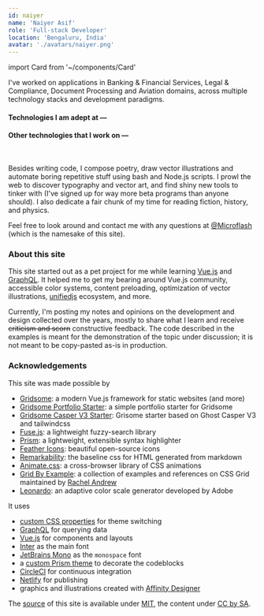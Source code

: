 ```yaml
---
id: naiyer
name: 'Naiyer Asif'
role: 'Full-stack Developer'
location: 'Bengaluru, India'
avatar: './avatars/naiyer.png'
---
```


import Card from '~/components/Card'

I've worked on applications in Banking &amp; Financial Services, Legal &amp; Compliance, Document Processing and Aviation domains, across multiple technology stacks and development paradigms.

#### Technologies I am adept at &mdash;


<div class="grid-rg">
  <card metadata="Platform" icon="java" title="Java" description="The most popular programming platform for building enterprise applications" />
  <card metadata="Framework" icon="spring" title="Spring" description="Lightweight open-source Java framework for building large-scale applications" />
  <card metadata="Platform" icon="nodejs" title="Node.js" description="An open-source, cross-platform runtime to run JavaScript code on server" />
  <card metadata="Database" icon="oracle" title="Oracle" description="A proprietary multi-model database management system" />
</div>


#### Other technologies that I work on &mdash;


<div class="grid-rg">
  <card metadata="Framework" icon="angular" title="Angular" description="An open-source TypeScript-based framework to create single-page applications" />
  <card metadata="Framework" icon="vuejs" title="Vue.js" description="A progressive JavaScript framework for building user interfaces" />
  <card metadata="Platform" icon="docker" title="Docker" description="Enterprise container platform to build, share and deploy applications anywhere" />
  <card metadata="Database" icon="postgres" title="Postgres" description="A powerful, open source object-relational database system" />
  <card metadata="Database" icon="mongodb" title="MongoDB" description="A general purpose, cross-platform, document-based, distributed NoSQL database" />
  <card metadata="Automation" icon="jenkins" title="Jenkins" description="An open-source automation server to build, deploy and automate projects" />
</div>
<br>


Besides writing code, I compose poetry, draw vector illustrations and automate boring repetitive stuff using bash and Node.js scripts. I prowl the web to discover typography and vector art, and find shiny new tools to tinker with (I've signed up for way more beta programs than anyone should). I also dedicate a fair chunk of my time for reading fiction, history, and physics.

Feel free to look around and contact me with any questions at [@Microflash](https://www.twitter.com/Microflash) (which is the namesake of this site).

### About this site

This site started out as a pet project for me while learning [Vue.js](https://vuejs.org/) and [GraphQL](https://graphql.org/). It helped me to get my bearing around Vue.js community, accessible color systems, content preloading, optimization of vector illustrations, [unifiedjs](https://unifiedjs.com/) ecosystem, and more.

Currently, I'm posting my notes and opinions on the development and design collected over the years, mostly to share what I learn and receive ~~criticism and scorn~~ constructive feedback. The code described in the examples is meant for the demonstration of the topic under discussion; it is not meant to be copy-pasted as-is in production.

### Acknowledgements

This site was made possible by

- [Gridsome](https://gridsome.org/): a modern Vue.js framework for static websites (and more)
- [Gridsome Portfolio Starter](https://github.com/drehimself/gridsome-portfolio-starter): a simple portfolio starter for Gridsome
- [Gridsome Casper V3 Starter](https://github.com/noxify/gridsome-starter-casper-v3): Grisome starter based on Ghost Casper V3 and tailwindcss
- [Fuse.js](https://fusejs.io/): a lightweight fuzzy-search library
- [Prism](https://prismjs.com/): a lightweight, extensible syntax highlighter
- [Feather Icons](https://feathericons.com/): beautiful open-source icons
- [Remarkability](https://mflash.dev/remarkability/): the baseline css for HTML generated from markdown
- [Animate.css](https://github.com/daneden/animate.css): a cross-browser library of CSS animations
- [Grid By Example](https://gridbyexample.com/): a collection of examples and references on CSS Grid maintained by [Rachel Andrew](https://rachelandrew.co.uk/)
- [Leonardo](https://github.com/adobe/leonardo): an adaptive color scale generator developed by Adobe

It uses

- [custom CSS properties](https://alligator.io/css/theming-custom-properties/) for theme switching
- [GraphQL](https://graphql.org/) for querying data
- [Vue.js](https://vuejs.org/) for components and layouts
- [Inter](https://rsms.me/inter/) as the main font
- [JetBrains Mono](https://github.com/JetBrains/JetBrainsMono) as the `monospace` font
- a [custom Prism theme](https://github.com/Microflash/microflash.github.io/blob/release/src/assets/styles/core/_syntax.scss) to decorate the codeblocks
- [CircleCI](https://circleci.com/) for continuous integration
- [Netlify](https://netlify.com/) for publishing
- graphics and illustrations created with [Affinity Designer](https://affinity.serif.com/en-gb/designer/)

The [source](https://github.com/Microflash/microflash.github.io) of this site is available under [MIT](https://github.com/Microflash/microflash.github.io/blob/release/LICENSE.md), the content under [CC by SA](https://creativecommons.org/licenses/by-sa/4.0/).
